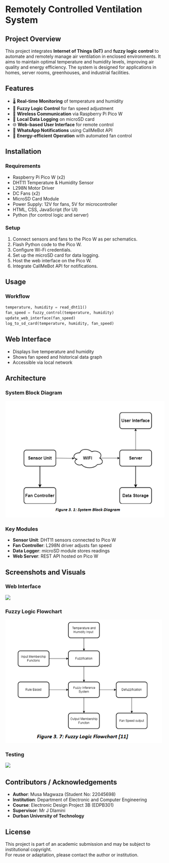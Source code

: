 # Remotely Controlled Ventilation System

## Project Overview

This project integrates **Internet of Things (IoT)** and **fuzzy logic control** to automate and remotely manage air ventilation in enclosed environments. It aims to maintain optimal temperature and humidity levels, improving air quality and energy efficiency. The system is designed for applications in homes, server rooms, greenhouses, and industrial facilities.

## Features

- 🌡️ **Real-time Monitoring** of temperature and humidity
- 🧠 **Fuzzy Logic Control** for fan speed adjustment
- 📶 **Wireless Communication** via Raspberry Pi Pico W
- 💾 **Local Data Logging** on microSD card
- 🌐 **Web-based User Interface** for remote control
- 📲 **WhatsApp Notifications** using CallMeBot API
- 🔌 **Energy-efficient Operation** with automated fan control

## Installation

### Requirements

- Raspberry Pi Pico W (x2)
- DHT11 Temperature & Humidity Sensor
- L298N Motor Driver
- DC Fans (x2)
- MicroSD Card Module
- Power Supply: 12V for fans, 5V for microcontroller
- HTML, CSS, JavaScript (for UI)
- Python (for control logic and server)

### Setup

1. Connect sensors and fans to the Pico W as per schematics.
2. Flash Python code to the Pico W.
3. Configure Wi-Fi credentials.
4. Set up the microSD card for data logging.
5. Host the web interface on the Pico W.
6. Integrate CallMeBot API for notifications.

## Usage

### Workflow

```python
temperature, humidity = read_dht11()
fan_speed = fuzzy_control(temperature, humidity)
update_web_interface(fan_speed)
log_to_sd_card(temperature, humidity, fan_speed)
```
## Web Interface

- Displays live temperature and humidity  
- Shows fan speed and historical data graph  
- Accessible via local network  

## Architecture

### System Block Diagram

![](https://raw.githubusercontent.com/itsmusa/IoT-Ventilation-Control-System/refs/heads/main/images/block.png)

### Key Modules

- **Sensor Unit**: DHT11 sensors connected to Pico W  
- **Fan Controller**: L298N driver adjusts fan speed  
- **Data Logger**: microSD module stores readings  
- **Web Server**: REST API hosted on Pico W  

## Screenshots and Visuals
### Web Interface

![]([interface](https://raw.githubusercontent.com/itsmusa/IoT-Ventilation-Control-System/refs/heads/main/images/interface.png))

### Fuzzy Logic Flowchart

![](https://raw.githubusercontent.com/itsmusa/IoT-Ventilation-Control-System/refs/heads/main/images/fuzzy.png)

### Testing

![]([test](https://raw.githubusercontent.com/itsmusa/IoT-Ventilation-Control-System/refs/heads/main/images/test.png))

## Contributors / Acknowledgements

- **Author**: Musa Magwaza (Student No: 22045698)  
- **Institution**: Department of Electronic and Computer Engineering  
- **Course**: Electronic Design Project 3B (EDPB301)  
- **Supervisor**: Mr J Dlamini
- **Durban University of Technology**

## License

This project is part of an academic submission and may be subject to institutional copyright.  
For reuse or adaptation, please contact the author or institution.
